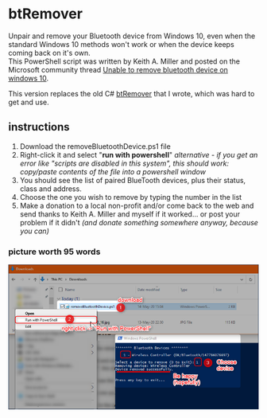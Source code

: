 # btRemover
Unpair and remove your Bluetooth device from Windows 10, even when the standard Windows 10 methods won't work or when the device keeps coming back on it's own.  
This PowerShell script was written by Keith A. Miller and posted on the Microsoft community thread [Unable to remove bluetooth device on windows 10](https://answers.microsoft.com/en-us/windows/forum/windows_10-networking-winpc/unable-to-remove-bluetooth-device-on-windows-10/ea6da83d-583e-4b80-8714-367510879f07?messageId=eacc108d-9d7b-4e82-9280-60916bd702f1&page=14).  
    
This version replaces the old C# [btRemover](https://github.com/lflfm/btRemover) that I wrote, which was hard to get and use.  
  
## instructions
1. Download the removeBluetoothDevice.ps1 file
2. Right-click it and select "**run with powershell**" _alternative - if you get an error like "scripts are disabled in this system", this should work: copy/paste contents of the file into a powershell window_
3. You should see the list of paired BlueTooth devices, plus their status, class and address.
4. Choose the one you wish to remove by typing the number in the list
5. Make a donation to a local non-profit and/or come back to the web and send thanks to Keith A. Miller and myself if it worked... or post your problem if it didn't _(and donate something somewhere anyway, because you can)_

### picture worth 95 words
![instructions in an image](images/how2use.png?raw=true "Instructions in an image")